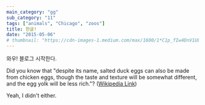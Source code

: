 ```yaml
---
main_category: "gg"
sub_category: "11"
tags: ["animals", "Chicago", "zoos"]
title: 한글!
date: "2015-05-06"
# thumbnail: "https://cdn-images-1.medium.com/max/1600/1*C1p_fIw4DnV1ULIw6YHxtQ.png"
---
```


와우! 블로그 시작한다.

Did you know that "despite its name, salted duck eggs can also be made from
chicken eggs, though the taste and texture will be somewhat different, and the
egg yolk will be less rich."?
([Wikipedia Link](http://en.wikipedia.org/wiki/Salted_duck_egg))

Yeah, I didn't either.
